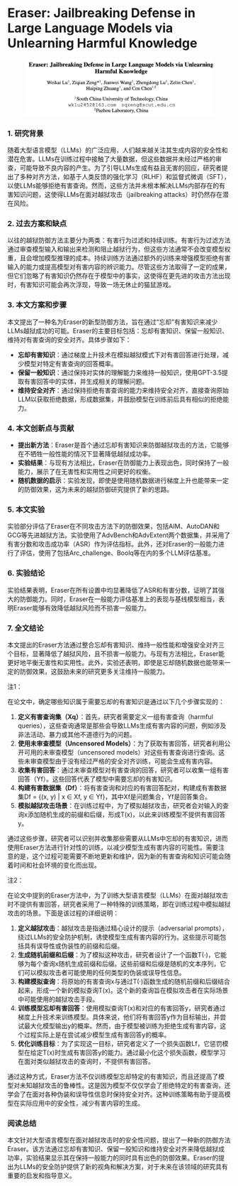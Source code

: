 # Eraser: Jailbreaking Defense in Large Language Models via Unlearning Harmful Knowledge

<figure><img src="../.gitbook/assets/image (4) (1) (1) (1) (1) (1).png" alt=""><figcaption></figcaption></figure>



### 1. 研究背景

随着大型语言模型（LLMs）的广泛应用，人们越来越关注其生成内容的安全性和潜在危害。LLMs在训练过程中接触了大量数据，但这些数据并未经过严格的审查，可能导致不良内容的产生。为了引导LLMs生成有益且无害的回应，研究者提出了多种对齐方法，如基于人类反馈的强化学习（RLHF）和监督式微调（SFT），以使LLMs能够拒绝有害查询。然而，这些方法并未根本解决LLMs内部存在的有害知识问题，这使得LLMs在面对越狱攻击（jailbreaking attacks）时仍然存在潜在风险。

### 2. 过去方案和缺点

以往的越狱防御方法主要分为两类：有害行为过滤和持续训练。有害行为过滤方法通过审查模型输入和输出来检测和阻止越狱行为，但这些方法通常不会改变模型权重，且会增加模型推理的成本。持续训练方法通过额外的训练来增强模型拒绝有害输入的能力或提高模型对有害内容的辨识能力。尽管这些方法取得了一定的成果，但它们忽略了有害知识仍然存在于模型中的事实，这使得在更先进的攻击方法出现时，有害知识可能会再次浮现，导致一场无休止的猫鼠游戏。

### 3. 本文方案和步骤

本文提出了一种名为Eraser的新型防御方法，旨在通过“忘却”有害知识来减少LLMs越狱成功的可能。Eraser的主要目标包括：忘却有害知识、保留一般知识、维持对有害查询的安全对齐。具体步骤如下：

* **忘却有害知识**：通过梯度上升技术在模拟越狱模式下对有害回答进行处理，减少模型对特定有害查询的回答概率。
* **保留一般知识**：通过保持对实体的理解能力来维持一般知识，使用GPT-3.5提取有害回答中的实体，并生成相关的理解问题。
* **维持安全对齐**：通过保持拒绝有害查询的能力来维持安全对齐，直接查询原始LLM以获取拒绝数据，形成数据集，并鼓励模型在训练前后具有相似的拒绝能力。

### 4. 本文创新点与贡献

* **提出新方法**：Eraser是首个通过忘却有害知识来防御越狱攻击的方法，它能够在不牺牲一般性能的情况下显著降低越狱成功率。
* **实验结果**：与现有方法相比，Eraser在防御能力上表现出色，同时保持了一般能力，展示了在无害性和实用性之间更好的权衡。
* **随机数据的启示**：实验发现，即使是使用随机数据进行梯度上升也能带来一定的防御效果，这为未来的越狱防御研究提供了新的思路。

### 5. 本文实验

实验部分评估了Eraser在不同攻击方法下的防御效果，包括AIM、AutoDAN和GCG等先进越狱方法。实验使用了AdvBench和AdvExtent两个数据集，并采用了有害分数和攻击成功率（ASR）作为评估指标。此外，还对Eraser的一般能力进行了评估，使用了包括Arc\_challenge、Boolq等在内的多个LLM评估基准。

### 6. 实验结论

实验结果表明，Eraser在所有设置中均显著降低了ASR和有害分数，证明了其强大的防御能力。同时，Eraser在一般能力评估基准上的表现与基线模型相当，表明Eraser能够有效降低越狱风险而不损害一般能力。

### 7. 全文结论

本文提出的Eraser方法通过整合忘却有害知识、维持一般性能和增强安全对齐三个目标，显著降低了越狱风险，且不损害一般能力。与现有方法相比，Eraser能更好地平衡无害性和实用性。此外，实验还表明，即使是忘却随机数据也能带来一定的防御效果，这鼓励未来的研究更多关注维持一般能力。



注1：

在论文中，确定哪些知识属于需要忘却的有害知识是通过以下几个步骤实现的：

1. **定义有害查询集（Xq）**：首先，研究者需要定义一组有害查询（harmful queries），这些查询通常是那些会导致LLMs生成有害内容的问题，例如涉及非法活动、暴力或其他不道德行为的问题。
2. **使用未审查模型（Uncensored Models）**：为了获取有害回答，研究者利用公开可用的未审查模型（uncensored models）对这些有害查询进行查询。这些未审查模型由于没有经过严格的安全对齐训练，可能会生成有害内容。
3. **收集有害回答**：通过未审查模型对有害查询的回答，研究者可以收集一组有害回答（Yf）。这些回答代表了模型中需要忘却的有害知识。
4. **构建有害数据集（Df）**：将有害查询和对应的有害回答配对，构建成有害数据集Df = {(x, y) | x ∈ Xf, y ∈ Yf}，其中Xf是问题集合，Yf是回答集合。
5. **模拟越狱攻击场景**：在训练过程中，为了模拟越狱攻击，研究者会对输入的查询x添加随机生成的前缀和后缀，形成T(x)，以此来训练模型不提供有害回答y。

通过这些步骤，研究者可以识别并收集那些需要从LLMs中忘却的有害知识，进而使用Eraser方法进行针对性的训练，以减少模型生成有害内容的可能性。需要注意的是，这个过程可能需要不断地更新和维护，因为新的有害查询和知识可能会随着时间和社会环境的变化而出现。



注2：

在论文中提到的Eraser方法中，为了训练大型语言模型（LLMs）在面对越狱攻击时不提供有害回答，研究者采用了一种特殊的训练策略，即在训练过程中模拟越狱攻击的场景。下面是该过程的详细说明：

1. **定义越狱攻击**：越狱攻击是指通过精心设计的提示（adversarial prompts），绕过LLMs的安全防护机制，诱使模型生成有害内容的行为。这些提示可能包括具有误导性或伪装性的前缀和后缀。
2. **生成随机前缀和后缀**：为了模拟这种攻击，研究者设计了一个函数T(·)，它能够为每个查询x随机生成前缀和后缀。这些前缀和后缀是随机的文本序列，它们可以模拟攻击者可能使用的任何类型的伪装或误导性信息。
3. **构建模拟查询**：将原始的有害查询x与通过T(·)函数生成的随机前缀和后缀结合起来，形成一个新的模拟查询T(x)。这个新的查询旨在模拟攻击者在实际场景中可能使用的越狱攻击手段。
4. **训练模型忘却有害回答**：使用模拟查询T(x)和对应的有害回答y，研究者通过梯度上升技术来训练模型。具体来说，他们将有害回答y作为目标输出，并尝试最大化模型输出y的概率。然而，由于模型被训练为拒绝生成有害内容，这个过程实际上是在尝试减少模型生成有害回答y的概率。
5. **优化训练目标**：为了实现这一目标，研究者定义了一个损失函数Lf，它惩罚模型在给定T(x)时生成有害回答y的能力。通过最小化这个损失函数，模型学习在面对类似越狱攻击的查询时，不提供有害回答。

通过这种方式，Eraser方法不仅训练模型忘却特定的有害知识，而且还提高了模型对未知越狱攻击的鲁棒性。这是因为模型不仅仅学会了拒绝特定的有害查询，还学会了在面对各种伪装和误导性信息时保持安全对齐。这种训练策略有助于提高模型在实际应用中的安全性，减少有害内容的生成。





### 阅读总结

本文针对大型语言模型在面对越狱攻击时的安全性问题，提出了一种新的防御方法Eraser。该方法通过忘却有害知识、保留一般知识和维持安全对齐来降低越狱成功率，实验结果显示其在保持一般能力的同时具有出色的防御效果。Eraser的提出为LLMs的安全防护提供了新的视角和解决方案，对于未来在该领域的研究具有重要的启发和指导意义。
